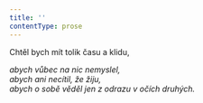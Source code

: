 ```yaml
---
title: ''
contentType: prose
---
```


<section>

Chtěl bych mít tolik času a klidu,

_abych vůbec na nic nemyslel,  
abych ani necítil, že žiju,  
abych o sobě věděl jen z odrazu v očích druhých._

</section>
